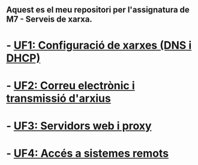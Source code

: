 ## Aquest es el meu repositori per l'assignatura de M7 - Serveis de xarxa. 

# - [UF1: Configuració de xarxes (DNS i DHCP)](UF1)
# - [UF2: Correu electrònic i transmissió d'arxius](UF2)
# - [UF3: Servidors web i proxy](UF3)
# - [UF4: Accés a sistemes remots](UF4)
